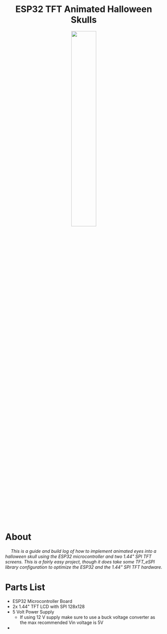<div align="center">
  <h1>ESP32 TFT Animated Halloween Skulls</h1>
</div>

<p align="center">
  <img src="https://github.com/user-attachments/assets/e3c41563-c999-483f-a331-19dc9efcca93" width=40% height=40%>
</p>

<h1>About</h1>
<h6> &emsp; This is a guide and build log of how to implement animated eyes into a halloween skull using the ESP32 microcontroller and two 1.44" SPI TFT screens. This is a fairly easy project, though it does take some TFT_eSPI library configuration to optimize the ESP32 and the 1.44" SPI TFT hardware.</h6>

<h1>Parts List</h1>

- ESP32 Microcontroller Board
- 2x 1.44" TFT LCD with SPI 128x128
- 5 Volt Power Supply
  - If using 12 V supply make sure to use a buck voltage converter as the max recommended Vin     voltage is 5V
- 
